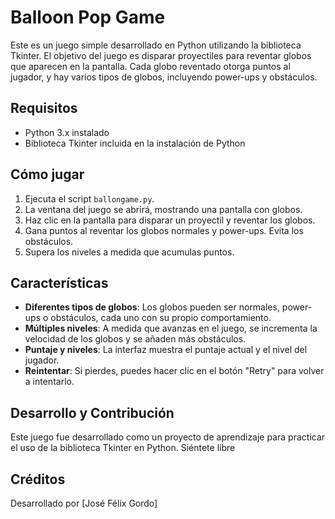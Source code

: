 # Balloon Pop Game

Este es un juego simple desarrollado en Python utilizando la biblioteca Tkinter. El objetivo del juego es disparar proyectiles para reventar globos que aparecen en la pantalla. 
Cada globo reventado otorga puntos al jugador, y hay varios tipos de globos, incluyendo power-ups y obstáculos.

## Requisitos

- Python 3.x instalado
- Biblioteca Tkinter incluida en la instalación de Python

## Cómo jugar

1. Ejecuta el script `ballongame.py`.
2. La ventana del juego se abrirá, mostrando una pantalla con globos.
3. Haz clic en la pantalla para disparar un proyectil y reventar los globos.
4. Gana puntos al reventar los globos normales y power-ups. Evita los obstáculos.
5. Supera los niveles a medida que acumulas puntos.

## Características

- **Diferentes tipos de globos**: Los globos pueden ser normales, power-ups o obstáculos, cada uno con su propio comportamiento.
- **Múltiples niveles**: A medida que avanzas en el juego, se incrementa la velocidad de los globos y se añaden más obstáculos.
- **Puntaje y niveles**: La interfaz muestra el puntaje actual y el nivel del jugador.
- **Reintentar**: Si pierdes, puedes hacer clic en el botón "Retry" para volver a intentarlo.

## Desarrollo y Contribución

Este juego fue desarrollado como un proyecto de aprendizaje para practicar el uso de la biblioteca Tkinter en Python. Siéntete libre

## Créditos
Desarrollado por [José Félix Gordo]
